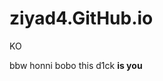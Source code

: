 # ziyad4.GitHub.io
KO
<title>Dackar</title>
bbw
<html>
  honni
  bobo
  </html>
this d1ck <b>is you</b>
